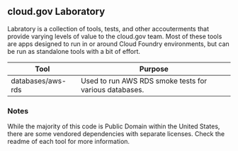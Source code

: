 ## cloud.gov Laboratory

Labratory is a collection of tools, tests, and other accouterments that provide varying levels of value to the cloud.gov team. Most of these tools are apps designed to run in or around Cloud Foundry environments, but can be run as standalone tools with a bit of effort.


| Tool | Purpose |
| --- | --- |
| databases/aws-rds | Used to run AWS RDS smoke tests for various databases. | 

### Notes

While the majority of this code is Public Domain within the United States, there are some vendored dependencies with separate licenses. Check the readme of each tool for more information.
